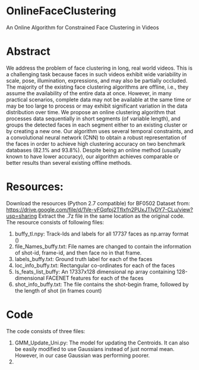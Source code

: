 # OnlineFaceClustering
An Online Algorithm for Constrained Face Clustering in Videos

# Abstract
We address the problem of face clustering in long, real world videos. This is a challenging task because faces in such videos exhibit wide variability in scale, pose, illumination, expressions, and may also be partially occluded. The majority of the existing face clustering algorithms are offline, i.e., they assume the availability of the entire data at once. However, in many practical scenarios, complete data may not be available at the same time or may be too large to process or may exhibit significant variation in the data distribution over time. We propose an online clustering algorithm that processes data sequentially in short segments (of variable length), and groups the detected faces in each segment either to an existing cluster or by creating a new one. Our algorithm uses several temporal constraints, and a convolutional neural network (CNN) to obtain a robust representation of the faces in order to achieve high clustering accuracy on two benchmark databases (82.1% and 93.8%). Despite being an online method (usually known to have lower accuracy), our algorithm achieves comparable or better results than several existing offline methods.

# Resources:
Download the resources (Python 2.7 compatible) for BF0502 Dataset from: https://drive.google.com/file/d/1Ve-yFGqfpj2TfIxfn2PUxJTIyDY7-CLu/view?usp=sharing
Extract the .7z file in the same location as the original code. The resource consists of following files:
1) buffy_tl.npy: Track-Ids and labels for all 17737 faces as np.array format ()
2) file_Names_buffy.txt: File names are changed to contain the information of shot-id, frame-id, and then face no in that frame.
3) labels_buffy.txt: Ground truth label for each of the faces
4) loc_info_buffy.txt: Rectangular co-ordinates for each of the faces
5) ls_feats_list_buffy: An 17337x128 dimensional np array containing 128-dimensional FACENET features for each of the faces
6) shot_info_buffy.txt: The file contains the shot-begin frame, followed by the length of shot (in frames count)


# Code
The code consists of three files:
1) GMM_Update_Uni.py: The model for updating the Centroids. It can also be easily modified to use Gaussians instead of just normal mean. However, in our case Gaussian was performing poorer. 
2) 
